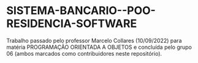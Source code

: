 # SISTEMA-BANCARIO--POO-RESIDENCIA-SOFTWARE
Trabalho passado pelo professor Marcelo Collares (10/09/2022) para matéria PROGRAMAÇÃO ORIENTADA A OBJETOS e concluída pelo grupo 06 (ambos marcados como contribuidores neste repositório).
